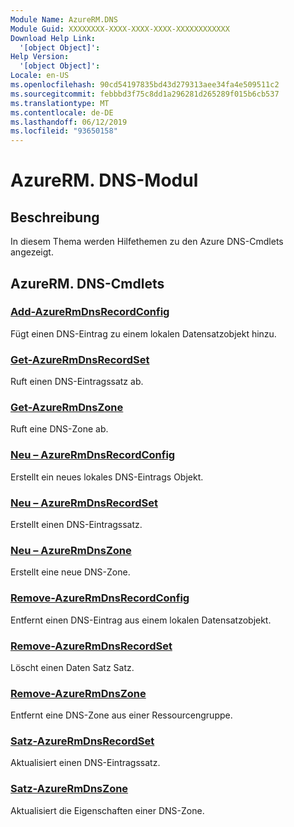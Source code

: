 ```yaml
---
Module Name: AzureRM.DNS
Module Guid: XXXXXXXX-XXXX-XXXX-XXXX-XXXXXXXXXXXX
Download Help Link:
  '[object Object]': 
Help Version:
  '[object Object]': 
Locale: en-US
ms.openlocfilehash: 90cd54197835bd43d279313aee34fa4e509511c2
ms.sourcegitcommit: febbbd3f75c8dd1a296281d265289f015b6cb537
ms.translationtype: MT
ms.contentlocale: de-DE
ms.lasthandoff: 06/12/2019
ms.locfileid: "93650158"
---
```

# AzureRM. DNS-Modul
## Beschreibung
In diesem Thema werden Hilfethemen zu den Azure DNS-Cmdlets angezeigt.

## AzureRM. DNS-Cmdlets
### [Add-AzureRmDnsRecordConfig](Add-AzureRmDnsRecordConfig.md)
Fügt einen DNS-Eintrag zu einem lokalen Datensatzobjekt hinzu.

### [Get-AzureRmDnsRecordSet](Get-AzureRmDnsRecordSet.md)
Ruft einen DNS-Eintragssatz ab.

### [Get-AzureRmDnsZone](Get-AzureRmDnsZone.md)
Ruft eine DNS-Zone ab.

### [Neu – AzureRmDnsRecordConfig](New-AzureRmDnsRecordConfig.md)
Erstellt ein neues lokales DNS-Eintrags Objekt.

### [Neu – AzureRmDnsRecordSet](New-AzureRmDnsRecordSet.md)
Erstellt einen DNS-Eintragssatz.

### [Neu – AzureRmDnsZone](New-AzureRmDnsZone.md)
Erstellt eine neue DNS-Zone.

### [Remove-AzureRmDnsRecordConfig](Remove-AzureRmDnsRecordConfig.md)
Entfernt einen DNS-Eintrag aus einem lokalen Datensatzobjekt.

### [Remove-AzureRmDnsRecordSet](Remove-AzureRmDnsRecordSet.md)
Löscht einen Daten Satz Satz.

### [Remove-AzureRmDnsZone](Remove-AzureRmDnsZone.md)
Entfernt eine DNS-Zone aus einer Ressourcengruppe.

### [Satz-AzureRmDnsRecordSet](Set-AzureRmDnsRecordSet.md)
Aktualisiert einen DNS-Eintragssatz.

### [Satz-AzureRmDnsZone](Set-AzureRmDnsZone.md)
Aktualisiert die Eigenschaften einer DNS-Zone.

